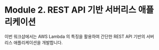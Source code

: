 # Module 2. REST API 기반 서버리스 애플리케이션

이번 워크샵에서는 AWS Lambda 의 특징을 활용하여 간단한 REST API 기반의 서버리스 애플리케이션을 개발합니다.
